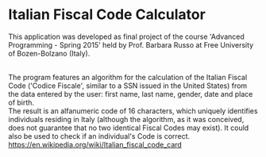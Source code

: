 # Italian Fiscal Code Calculator

This application was developed as final project of the course 'Advanced Programming - Spring 2015' held by Prof. Barbara Russo at Free University of Bozen-Bolzano (Italy).

<br>The program features an algorithm for the calculation of the Italian Fiscal Code ('Codice Fiscale', similar to a SSN issued in the United States) from the data entered by the user: first name, last name, gender, date and place of birth. 
<br>The result is an alfanumeric code of 16 characters, which uniquely identifies individuals residing in Italy (although the algorithm, as it was conceived, does not guarantee that no two identical Fiscal Codes may exist).
It could also be used to check if an individual's Code is correct.
<br>https://en.wikipedia.org/wiki/Italian_fiscal_code_card





